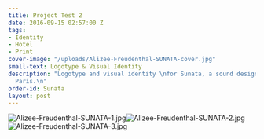 ```yaml
---
title: Project Test 2
date: 2016-09-15 02:57:00 Z
tags:
- Identity
- Hotel
- Print
cover-image: "/uploads/Alizee-Freudenthal-SUNATA-cover.jpg"
small-text: Logotype & Visual Identity
description: "Logotype and visual identity \nfor Sunata, a sound design \nstudio in
  Paris.\n"
order-id: Sunata
layout: post
---
```


![Alizee-Freudenthal-SUNATA-1.jpg](/uploads/Alizee-Freudenthal-SUNATA-1.jpg)![Alizee-Freudenthal-SUNATA-2.jpg](/uploads/Alizee-Freudenthal-SUNATA-2.jpg)![Alizee-Freudenthal-SUNATA-3.jpg](/uploads/Alizee-Freudenthal-SUNATA-3.jpg)